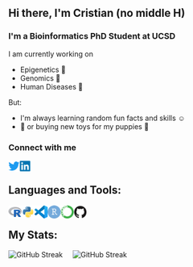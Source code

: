 ## Hi there, I'm Cristian (no middle H) 

### I'm a Bioinformatics PhD Student at UCSD 

I am currently working on 
-   Epigenetics 🔬
-   Genomics 🧬
-   Human Diseases 🧪

But:
-   I'm always learning random fun facts and skills ☺️
-   🐾 or buying new toys for my puppies 🐶 



### Connect with me

[<img align="left" alt="jvelezmagic | Twitter" width="22px" src="https://github.com/devicons/devicon/blob/master/icons/twitter/twitter-original.svg" />][twitter]
[<img align="left" alt="jvelezmagic | LinkedIn" width="22px" src="https://github.com/devicons/devicon/blob/master/icons/linkedin/linkedin-original.svg" />][linkedin]
<br>

## Languages and Tools:

<img align="left" alt="R" width="26px" src="https://raw.githubusercontent.com/github/explore/80688e429a7d4ef2fca1e82350fe8e3517d3494d/topics/r/r.png" />
<img align="left" alt="Python" width="26px" src="https://github.com/devicons/devicon/blob/master/icons/python/python-original.svg" />
<img align="left" alt="Visual Studio Code" width="26px" src="https://github.com/devicons/devicon/blob/master/icons/vscode/vscode-original.svg" />
<img align="left" alt="Rstudio" width="26px" src="https://github.com/devicons/devicon/blob/master/icons/rstudio/rstudio-original.svg" />
<img align="left" alt="Anaconda" width="26px" src="https://github.com/devicons/devicon/blob/master/icons/anaconda/anaconda-original.svg" />
<img align="left" alt="Github" width="26px" src="https://github.com/devicons/devicon/blob/master/icons/github/github-original.svg" />

<br>
 
 ## My Stats:

<div class='container'>
<img style="height: auto; width: 50%;" class="img" alt="GitHub Streak" src="https://streak-stats.demolab.com?user=cristian2420&theme=gotham&exclude_days=Sun%2CSat" />
&nbsp;
&nbsp;
<img style="height: auto; width: 30%;" class="img" alt="GitHub Streak" src="https://github-readme-stats.vercel.app/api/top-langs/?username=cristian2420&theme=gotham&show_icons=true" /></div>

 
<!-- Abbreviations -->
[twitter]: https://twitter.com/MeDicenCrix
[linkedin]: https://www.linkedin.com/in/cris-gonzalezcolin/
